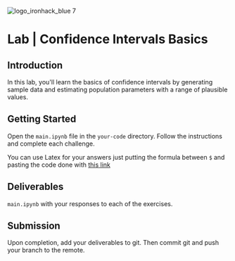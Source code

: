![logo_ironhack_blue 7](https://user-images.githubusercontent.com/23629340/40541063-a07a0a8a-601a-11e8-91b5-2f13e4e6b441.png)

# Lab | Confidence Intervals Basics

## Introduction

In this lab, you'll learn the basics of confidence intervals by generating sample data and estimating population parameters with a range of plausible values.

## Getting Started

Open the `main.ipynb` file in the `your-code` directory. Follow the instructions and complete each challenge.

You can use Latex for your answers just putting the formula between `$` and pasting the code done with [this link](http://editor.digital/latex6)

## Deliverables

`main.ipynb` with your responses to each of the exercises.

## Submission

Upon completion, add your deliverables to git. Then commit git and push your branch to the remote.